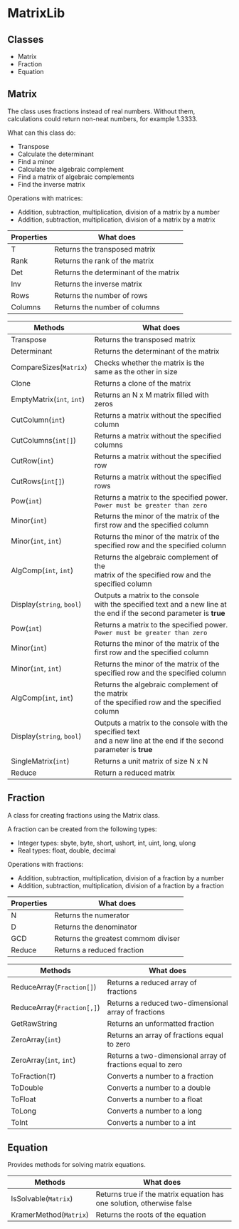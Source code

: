 # MatrixLib
## Classes

 - Matrix
 - Fraction
 - Equation
 
## Matrix
The class uses fractions instead of real numbers. Without them, calculations could return non-neat numbers, for example 1.3333.

What can this class do:
- Transpose
- Calculate the determinant
- Find a minor
- Calculate the algebraic complement
- Find a matrix of algebraic complements
- Find the inverse matrix

Operations with matrices:
- Addition, subtraction, multiplication, division of a matrix by a number
- Addition, subtraction, multiplication, division of a matrix by a matrix

| Properties | What does |
| ------ | ------ |
| T | Returns the transposed matrix |
| Rank | Returns the rank of the matrix |
| Det | Returns the determinant of the matrix |
| Inv | Returns the inverse matrix |
| Rows | Returns the number of rows |
| Columns | Returns the number of columns |

| Methods    | What does |
| ------ | ------ |
| Transpose | Returns the transposed matrix |
| Determinant | Returns the determinant of the matrix |
| CompareSizes(`Matrix`) | Checks whether the matrix is the <br>same as the other in size |
| Clone | Returns a clone of the matrix |
| EmptyMatrix(`int`, `int`) | Returns an N x M matrix filled with zeros |
| CutColumn(`int`) | Returns a matrix without the specified column | 
| CutColumns(`int[]`) | Returns a matrix without the specified columns |
| CutRow(`int`) | Returns a matrix without the specified row | 
| CutRows(`int[]`) | Returns a matrix without the specified rows |
| Pow(`int`) | Returns a matrix to the specified power. `Power must be greater than zero` |  
| Minor(`int`) | Returns the minor of the matrix of the <br>first row and the specified column |
| Minor(`int`, `int`) | Returns the minor of the matrix of the <br>specified row and the specified column | 
| AlgComp(`int`, `int`) | Returns the algebraic complement of the<br> matrix of the specified row and the specified column |
| Display(`string`, `bool`) | Outputs a matrix to the console<br> with the specified text and a new line at the end if the second parameter is **true**| 
| Pow(`int`) | Returns a matrix to the specified power.<br> `Power must be greater than zero` |  
| Minor(`int`) | Returns the minor of the matrix of the<br> first row and the specified column |
| Minor(`int`, `int`) | Returns the minor of the matrix of the <br>specified row and the specified column | 
| AlgComp(`int`, `int`) | Returns the algebraic complement of the matrix<br> of the specified row and the specified column |
| Display(`string`, `bool`) | Outputs a matrix to the console with the specified text<br> and a new line at the end if the second parameter is **true**| 
| SingleMatrix(`int`) |  Returns a unit matrix of size N x N |
| Reduce | Return a reduced matrix |

## Fraction

A class for creating fractions using the Matrix class.

A fraction can be created from the following types:
- Integer types: sbyte, byte, short, ushort, int, uint, long, ulong
- Real types: float, double, decimal

Operations with fractions:
- Addition, subtraction, multiplication, division of a fraction by a number
- Addition, subtraction, multiplication, division of a fraction by a fraction

| Properties | What does |
| ------ | ------ |
| N | Returns the numerator |
| D | Returns the denominator |
| GCD | Returns the  greatest commom diviser |
| Reduce | Returns a reduced fraction |

| Methods | What does |
| ------ | ------ |
| ReduceArray(`Fraction[]`) | Returns a reduced array of fractions |
| ReduceArray(`Fraction[,]`) | Returns a reduced two-dimensional array of fractions |
| GetRawString | Returns an unformatted fraction |
| ZeroArray(`int`) | Returns an array of fractions equal to zero |
| ZeroArray(`int`, `int`) | Returns a two-dimensional array of fractions equal to zero |
| ToFraction(`T`) | Converts a number to a fraction |
| ToDouble | Converts a number to a double |
| ToFloat | Converts a number to a float |
| ToLong | Converts a number to a long |
| ToInt | Converts a number to a int |

## Equation

Provides methods for solving matrix equations.

| Methods | What does |
| ------ | ------ |
| IsSolvable(`Matrix`) | Returns true if the matrix equation has one solution, otherwise false |
| KramerMethod(`Matrix`) | Returns the roots of the equation |
